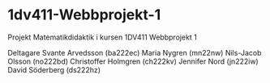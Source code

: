 # 1dv411-Webbprojekt-1
Projekt Matematikdidaktik i kursen 1DV411 Webbprojekt 1

Deltagare
Svante Arvedsson (ba222ec)
Maria Nygren (mn22nw)
Nils-Jacob Olsson (no222bd)
Christoffer Holmgren (ch222kv)
Jennifer Nord (jn222iw)
David Söderberg (ds222hz)
